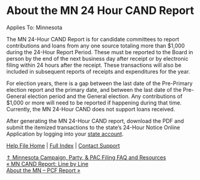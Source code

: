  About the MN 24 Hour CAND Report
==========

Applies To: Minnesota

The MN 24-Hour CAND Report is for candidate committees to report contributions and loans from any one source totaling more than $1,000 during the 24-Hour Report Period. These must be reported to the Board in person by the end of the next business day after receipt or by electronic filing within 24 hours after the receipt. These transactions will also be included in subsequent reports of receipts and expenditures for the year. 

For election years, there is a gap between the last date of the Pre-Primary election report and the primary date, and between the last date of the Pre-General election period and the General election. Any contributions of $1,000 or more will need to be reported if happening during that time. Currently, the MN 24-Hour CAND does not support loans received. 

After generating the MN 24-Hour CAND report, download the PDF and submit the itemized transactions to the state’s 24-Hour Notice Online Application by logging into your [state account](https://notice.cfb.mn.gov/reporting/login). 

[Help File Home](/help/) | [Full Index](/Help-File-Directory/) | [Contact Support](mailto:support@ISPolitical.com)

[⇑ Minnesota Campaign, Party, & PAC Filing FAQ and Resources](/Minnesota-Campaign-Party-PAC-Filing-FAQ-and-Resources)  
[« MN CAND Report: Line by Line](/MN-CAND-Report-Line-by-Line)  
[About the MN – PCF Report »](/About-the-MN-PCF-Report)